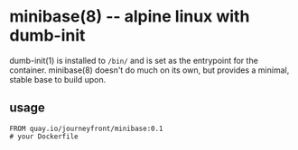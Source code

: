 minibase(8) -- alpine linux with dumb-init
==========================================

dumb-init(1) is installed to `/bin/` and is set as the entrypoint
for the container. minibase(8) doesn't do much on its own, but
provides a minimal, stable base to build upon.

## usage

```
FROM quay.io/journeyfront/minibase:0.1
# your Dockerfile
```
